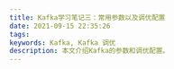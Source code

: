 ```yaml
---
title: Kafka学习笔记三：常用参数以及调优配置
date: 2021-09-15 22:35:26
tags:
keywords: Kafka, Kafka 调优
description: 本文介绍Kafka的参数和调优配置。
---
```


